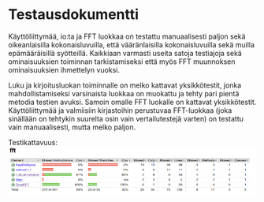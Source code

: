 # Testausdokumentti

Käyttöliittymää, io:ta ja FFT luokkaa on testattu manuaalisesti paljon sekä oikeanlaisilla kokonaisluvuilla, että vääränlaisilla kokonaisluvuilla sekä muilla epämääräisillä syötteillä. Kaikkiaan varmasti useita satoja testiajoja sekä ominaisuuksien toiminnan tarkistamiseksi että myös FFT muunnoksen ominaisuuksien ihmettelyn vuoksi.

Luku ja kirjoitusluokan toiminnalle on melko kattavat yksikkötestit, jonka mahdollistamiseksi varsinaista luokkaa on muokattu ja tehty pari pientä metodia testien avuksi. Samoin omalle FFT luokalle on kattavat yksikkötestit. Käyttöliittymää ja valmiisiin kirjastoihin perustuvaa FFT-luokkaa (joka sinällään on tehtykin suurelta osin vain vertailutestejä varten) on testattu vain manuaalisesti, mutta melko paljon.
 
Testikattavuus: ![](https://github.com/armijuha/Fast-Fourier/blob/main/Documentation/Testikattavuus%202022-08-19%2021-40-58.png)

